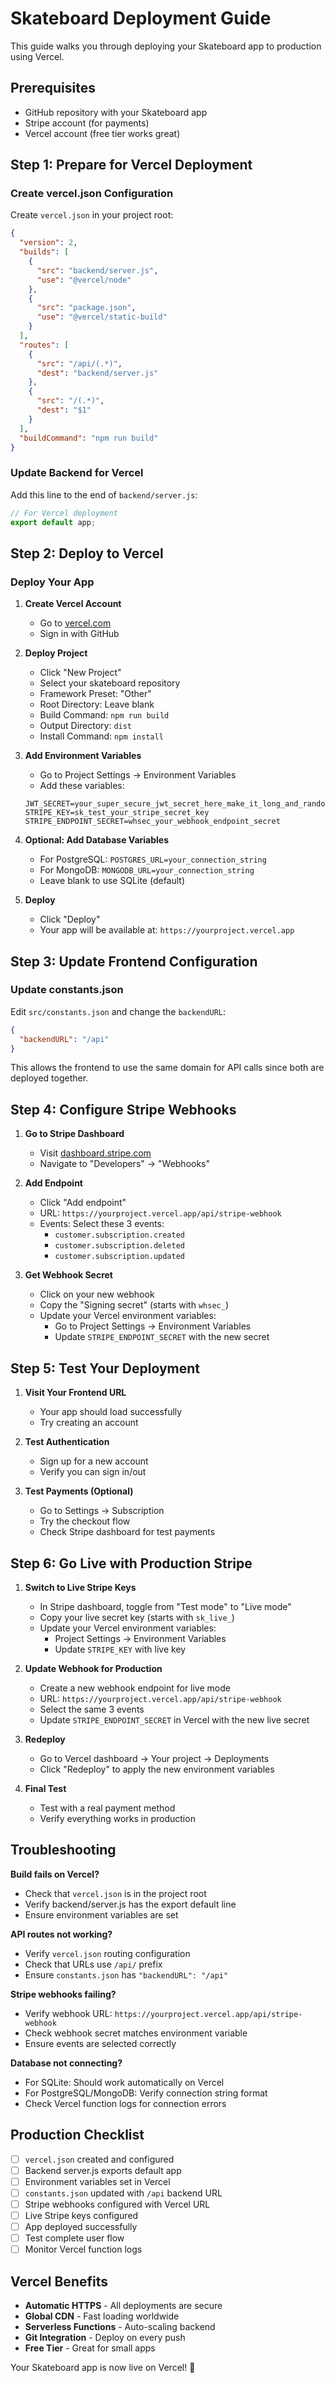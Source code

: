 # Skateboard Deployment Guide

This guide walks you through deploying your Skateboard app to production using Vercel.

## Prerequisites

- GitHub repository with your Skateboard app
- Stripe account (for payments)
- Vercel account (free tier works great)

## Step 1: Prepare for Vercel Deployment

### Create vercel.json Configuration

Create `vercel.json` in your project root:

```json
{
  "version": 2,
  "builds": [
    {
      "src": "backend/server.js",
      "use": "@vercel/node"
    },
    {
      "src": "package.json",
      "use": "@vercel/static-build"
    }
  ],
  "routes": [
    {
      "src": "/api/(.*)",
      "dest": "backend/server.js"
    },
    {
      "src": "/(.*)",
      "dest": "$1"
    }
  ],
  "buildCommand": "npm run build"
}
```

### Update Backend for Vercel

Add this line to the end of `backend/server.js`:

```javascript
// For Vercel deployment
export default app;
```

## Step 2: Deploy to Vercel

### Deploy Your App

1. **Create Vercel Account**
   - Go to [vercel.com](https://vercel.com)
   - Sign in with GitHub

2. **Deploy Project**
   - Click "New Project"
   - Select your skateboard repository
   - Framework Preset: "Other"
   - Root Directory: Leave blank
   - Build Command: `npm run build`
   - Output Directory: `dist`
   - Install Command: `npm install`

3. **Add Environment Variables**
   - Go to Project Settings → Environment Variables
   - Add these variables:
   ```
   JWT_SECRET=your_super_secure_jwt_secret_here_make_it_long_and_random
   STRIPE_KEY=sk_test_your_stripe_secret_key
   STRIPE_ENDPOINT_SECRET=whsec_your_webhook_endpoint_secret
   ```

4. **Optional: Add Database Variables**
   - For PostgreSQL: `POSTGRES_URL=your_connection_string`
   - For MongoDB: `MONGODB_URL=your_connection_string`
   - Leave blank to use SQLite (default)

5. **Deploy**
   - Click "Deploy"
   - Your app will be available at: `https://yourproject.vercel.app`

## Step 3: Update Frontend Configuration

### Update constants.json

Edit `src/constants.json` and change the `backendURL`:

```json
{
  "backendURL": "/api"
}
```

This allows the frontend to use the same domain for API calls since both are deployed together.

## Step 4: Configure Stripe Webhooks

1. **Go to Stripe Dashboard**
   - Visit [dashboard.stripe.com](https://dashboard.stripe.com)
   - Navigate to "Developers" → "Webhooks"

2. **Add Endpoint**
   - Click "Add endpoint"
   - URL: `https://yourproject.vercel.app/api/stripe-webhook`
   - Events: Select these 3 events:
     - `customer.subscription.created`
     - `customer.subscription.deleted`
     - `customer.subscription.updated`

3. **Get Webhook Secret**
   - Click on your new webhook
   - Copy the "Signing secret" (starts with `whsec_`)
   - Update your Vercel environment variables:
     - Go to Project Settings → Environment Variables
     - Update `STRIPE_ENDPOINT_SECRET` with the new secret

## Step 5: Test Your Deployment

1. **Visit Your Frontend URL**
   - Your app should load successfully
   - Try creating an account

2. **Test Authentication**
   - Sign up for a new account
   - Verify you can sign in/out

3. **Test Payments (Optional)**
   - Go to Settings → Subscription
   - Try the checkout flow
   - Check Stripe dashboard for test payments

## Step 6: Go Live with Production Stripe

1. **Switch to Live Stripe Keys**
   - In Stripe dashboard, toggle from "Test mode" to "Live mode"
   - Copy your live secret key (starts with `sk_live_`)
   - Update your Vercel environment variables:
     - Project Settings → Environment Variables
     - Update `STRIPE_KEY` with live key

2. **Update Webhook for Production**
   - Create a new webhook endpoint for live mode
   - URL: `https://yourproject.vercel.app/api/stripe-webhook`
   - Select the same 3 events
   - Update `STRIPE_ENDPOINT_SECRET` in Vercel with the new live secret

3. **Redeploy**
   - Go to Vercel dashboard → Your project → Deployments
   - Click "Redeploy" to apply the new environment variables

4. **Final Test**
   - Test with a real payment method
   - Verify everything works in production

## Troubleshooting

**Build fails on Vercel?**
- Check that `vercel.json` is in the project root
- Verify backend/server.js has the export default line
- Ensure environment variables are set

**API routes not working?**
- Verify `vercel.json` routing configuration
- Check that URLs use `/api/` prefix
- Ensure `constants.json` has `"backendURL": "/api"`

**Stripe webhooks failing?**
- Verify webhook URL: `https://yourproject.vercel.app/api/stripe-webhook`
- Check webhook secret matches environment variable
- Ensure events are selected correctly

**Database not connecting?**
- For SQLite: Should work automatically on Vercel
- For PostgreSQL/MongoDB: Verify connection string format
- Check Vercel function logs for connection errors

## Production Checklist

- [ ] `vercel.json` created and configured
- [ ] Backend server.js exports default app
- [ ] Environment variables set in Vercel
- [ ] `constants.json` updated with `/api` backend URL
- [ ] Stripe webhooks configured with Vercel URL
- [ ] Live Stripe keys configured
- [ ] App deployed successfully
- [ ] Test complete user flow
- [ ] Monitor Vercel function logs

## Vercel Benefits

- **Automatic HTTPS** - All deployments are secure
- **Global CDN** - Fast loading worldwide
- **Serverless Functions** - Auto-scaling backend
- **Git Integration** - Deploy on every push
- **Free Tier** - Great for small apps

Your Skateboard app is now live on Vercel! 🚀